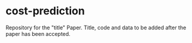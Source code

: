 # cost-prediction
Repository for the "title" Paper. Title, code and data to be added after the paper has been accepted.
